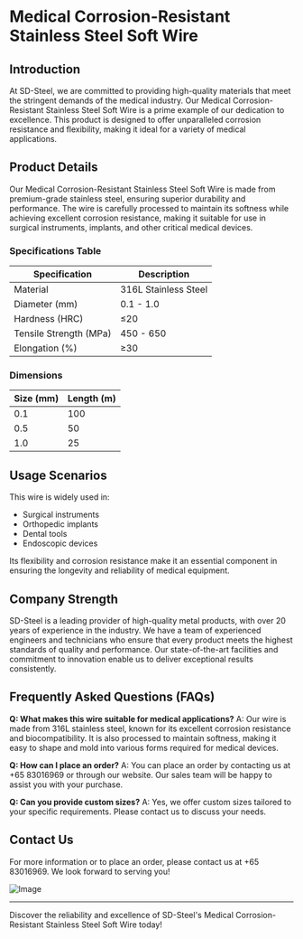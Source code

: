 # Medical Corrosion-Resistant Stainless Steel Soft Wire

## Introduction
At SD-Steel, we are committed to providing high-quality materials that meet the stringent demands of the medical industry. Our Medical Corrosion-Resistant Stainless Steel Soft Wire is a prime example of our dedication to excellence. This product is designed to offer unparalleled corrosion resistance and flexibility, making it ideal for a variety of medical applications.

## Product Details
Our Medical Corrosion-Resistant Stainless Steel Soft Wire is made from premium-grade stainless steel, ensuring superior durability and performance. The wire is carefully processed to maintain its softness while achieving excellent corrosion resistance, making it suitable for use in surgical instruments, implants, and other critical medical devices.

### Specifications Table
| Specification | Description |
|---------------|-------------|
| Material      | 316L Stainless Steel |
| Diameter (mm) | 0.1 - 1.0 |
| Hardness (HRC)| ≤20 |
| Tensile Strength (MPa) | 450 - 650 |
| Elongation (%) | ≥30 |

### Dimensions
| Size (mm) | Length (m) |
|-----------|------------|
| 0.1       | 100        |
| 0.5       | 50         |
| 1.0       | 25         |

## Usage Scenarios
This wire is widely used in:
- Surgical instruments
- Orthopedic implants
- Dental tools
- Endoscopic devices

Its flexibility and corrosion resistance make it an essential component in ensuring the longevity and reliability of medical equipment.

## Company Strength
SD-Steel is a leading provider of high-quality metal products, with over 20 years of experience in the industry. We have a team of experienced engineers and technicians who ensure that every product meets the highest standards of quality and performance. Our state-of-the-art facilities and commitment to innovation enable us to deliver exceptional results consistently.

## Frequently Asked Questions (FAQs)
**Q: What makes this wire suitable for medical applications?**
A: Our wire is made from 316L stainless steel, known for its excellent corrosion resistance and biocompatibility. It is also processed to maintain softness, making it easy to shape and mold into various forms required for medical devices.

**Q: How can I place an order?**
A: You can place an order by contacting us at +65 83016969 or through our website. Our sales team will be happy to assist you with your purchase.

**Q: Can you provide custom sizes?**
A: Yes, we offer custom sizes tailored to your specific requirements. Please contact us to discuss your needs.

## Contact Us
For more information or to place an order, please contact us at +65 83016969. We look forward to serving you!

![Image](https://github.com/user-attachments/assets/2567258e-e124-4816-932d-1809bd27ef0b)

---

Discover the reliability and excellence of SD-Steel's Medical Corrosion-Resistant Stainless Steel Soft Wire today!